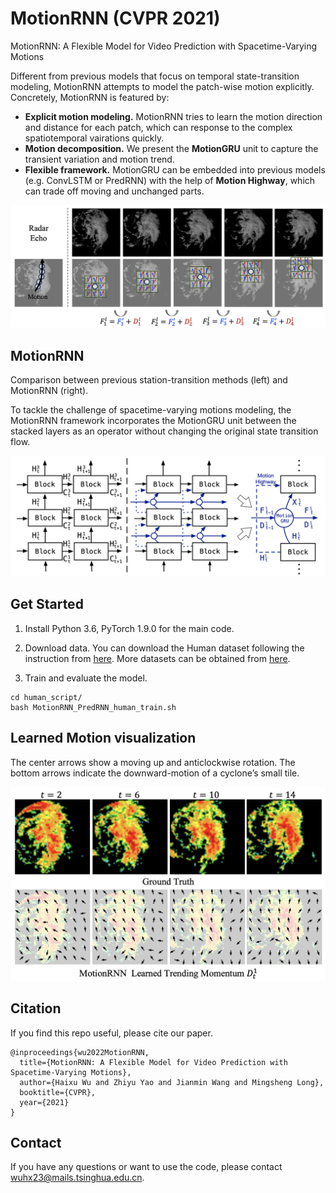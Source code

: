 # MotionRNN (CVPR 2021)
MotionRNN: A Flexible Model for Video Prediction with Spacetime-Varying Motions

Different from previous models that focus on temporal state-transition modeling, MotionRNN attempts to model the patch-wise motion explicitly. Concretely, MotionRNN is featured by:

- **Explicit motion modeling.** MotionRNN tries to learn the motion direction and distance for each patch, which can response to the complex spatiotemporal vairations quickly.
- **Motion decomposition.** We present the **MotionGRU** unit to capture the transient variation and motion trend.
- **Flexible framework.** MotionGRU can be embedded into previous models (e.g. ConvLSTM or PredRNN) with the help of **Motion Highway**, which can trade off moving and unchanged parts.

![motion_decomp](./pic/motion_decomp.png)

## MotionRNN

Comparison between previous station-transition methods (left) and MotionRNN (right).

To tackle the challenge of spacetime-varying motions modeling, the MotionRNN framework incorporates the MotionGRU unit between the stacked layers as an operator without changing the original state transition flow.

![architecture](./pic/architecture.png)

## Get Started

1. Install Python 3.6, PyTorch 1.9.0 for the main code.
2. Download data. You can download the Human dataset following the instruction from [here](https://github.com/Yunbo426/MIM). More datasets can be obtained from [here](https://github.com/thuml/predrnn-pytorch).

3. Train and evaluate the model.
```
cd human_script/
bash MotionRNN_PredRNN_human_train.sh
```

## Learned Motion visualization

The center arrows show a moving up and anticlockwise rotation. The bottom arrows indicate the downward-motion of a cyclone’s small tile.

![vis](./pic/vis.png)

## Citation

If you find this repo useful, please cite our paper. 

```
@inproceedings{wu2022MotionRNN,
  title={MotionRNN: A Flexible Model for Video Prediction with Spacetime-Varying Motions},
  author={Haixu Wu and Zhiyu Yao and Jianmin Wang and Mingsheng Long},
  booktitle={CVPR},
  year={2021}
}
```

## Contact

If you have any questions or want to use the code, please contact wuhx23@mails.tsinghua.edu.cn.
